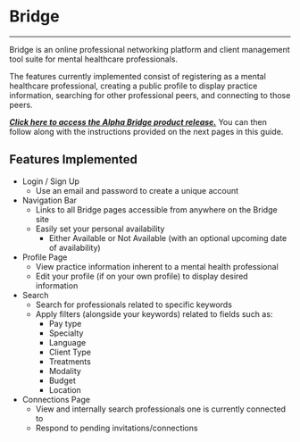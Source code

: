 # Bridge

---

Bridge is an online professional networking platform and client management tool suite for mental healthcare professionals. 

The features currently implemented consist of registering as a mental healthcare professional, creating a public profile to display practice information, searching for other professional peers, and connecting to those peers.

[_**Click here to access the Alpha Bridge product release.**_](https://bridge-front-end.appspot.com/ "Bridge's Login Landing") 
You can then follow along with the instructions provided on the next pages in this guide.

## Features Implemented

- Login / Sign Up
    - Use an email and password to create a unique account
- Navigation Bar
    - Links to all Bridge pages accessible from anywhere on the Bridge site
    - Easily set your personal availability
        - Either Available or Not Available (with an optional upcoming date of availability) 
- Profile Page
    - View practice information inherent to a mental health professional
    - Edit your profile (if on your own profile) to display desired information
- Search
    - Search for professionals related to specific keywords 
    - Apply filters (alongside your keywords) related to fields such as:
        - Pay type
        - Specialty
        - Language
        - Client Type
        - Treatments
        - Modality
        - Budget
        - Location
- Connections Page
    - View and internally search professionals one is currently connected to
    - Respond to pending invitations/connections
